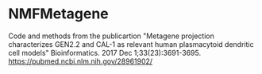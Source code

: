 # NMFMetagene
Code and methods from the publicartion "Metagene projection characterizes GEN2.2 and CAL-1 as relevant human plasmacytoid dendritic cell models" 
Bioinformatics. 2017 Dec 1;33(23):3691-3695.
https://pubmed.ncbi.nlm.nih.gov/28961902/
